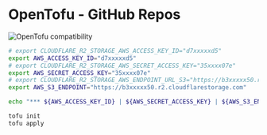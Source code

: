 # OpenTofu - GitHub Repos

![OpenTofu compatibility](https://img.shields.io/badge/OpenTofu-Compatible-FFDA18?logo=opentofu&logoColor=white)

```bash
# export CLOUDFLARE_R2_STORAGE_AWS_ACCESS_KEY_ID="d7xxxxxd5"
export AWS_ACCESS_KEY_ID="d7xxxxxd5"
# export CLOUDFLARE_R2_STORAGE_AWS_SECRET_ACCESS_KEY="35xxxx07e"
export AWS_SECRET_ACCESS_KEY="35xxxx07e"
# export CLOUDFLARE_R2_STORAGE_AWS_ENDPOINT_URL_S3="https://b3xxxxx50.r2.cloudflarestorage.com"
export AWS_S3_ENDPOINT="https://b3xxxxx50.r2.cloudflarestorage.com"

echo "*** ${AWS_ACCESS_KEY_ID} | ${AWS_SECRET_ACCESS_KEY} | ${AWS_S3_ENDPOINT}"

tofu init
tofu apply
```

